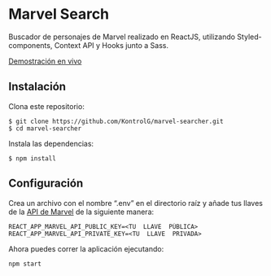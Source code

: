 # Marvel Search

Buscador de personajes de Marvel realizado en ReactJS, utilizando Styled-components, Context API y Hooks junto a Sass.

[Demostración en vivo
](https://marvel-searcher-reactjs.herokuapp.com/)

## Instalación

Clona este repositorio:

    $ git clone https://github.com/KontrolG/marvel-searcher.git
    $ cd marvel-searcher

Instala las dependencias:

    $ npm install

## Configuración

Crea un archivo con el nombre “.env” en el directorio raíz y añade tus llaves de la [API de Marvel](https://developer.marvel.com/account) de la siguiente manera:

    REACT_APP_MARVEL_API_PUBLIC_KEY=<TU  LLAVE  PÚBLICA>
    REACT_APP_MARVEL_API_PRIVATE_KEY=<TU  LLAVE  PRIVADA>

Ahora puedes correr la aplicación ejecutando:

    npm start
